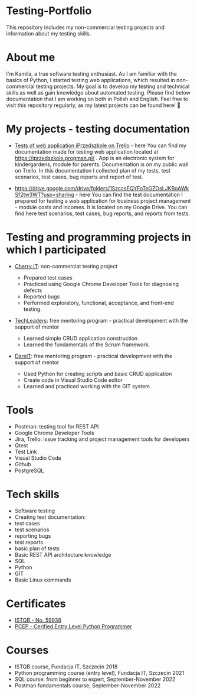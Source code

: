 # Testing-Portfolio
This repository includes my non-commercial testing projects and information about my testing skills.

# About me
I'm Kamila, a true software testing enthusiast. As I am familiar with the basics of Python, I started testing web applications, which resulted in non-commercial testing projects. My goal is to develop my testing and technical skills as well as gain knowledge about automated testing. Please find below documentation that I am working on both in Polish and English. Feel free to visit this repository regularly, as my latest projects can be found here! 🙂 

# My projects - testing documentation

* [Tests of web application iPrzedszkole on Trello](https://trello.com/b/UElPfCQQ) - here You can find my documentation made for testing web application located at  https://iprzedszkole.progman.pl/ . App is an electronic system for kindergardens, module for parents. Documentation is on my public wall on Trello. In this documentation I collected plan of my tests, test scenarios, test cases, bug reports and report of test. 

* https://drive.google.com/drive/folders/1SzccsEQYFoTeGZOsLJKBoAWkSf2tw3WT?usp=sharing - here You can find the test documentation I prepared for testing a web application for business project management - module costs and incomes. It is located on my Google Drive. You can find here test scenarios, test cases, bug reports, and reports from tests.

# Testing and programming projects in which I participated

* [Cherry IT](http://cherry-it.pl/): non-commerciat testing project 
  * Prepared test cases
  * Practiced using Google Chrome Developer Tools for diagnosing defects
  * Reported bugs
  * Performed exploratory, functional, acceptance, and front-end testing.

* [TechLeaders](https://techleaders.eu/): free mentoring program - practical development with the support of mentor
  * Learned simple CRUD application construction
  * Learned the fundamentals of the Scrum framework.

* [DareIT](https://www.dareit.io/): free mentoring program - practical development with the support of mentor
  * Used Python for creating scripts and basic CRUD application
  * Create code in Visual Studio Code editor
  * Learned and practiced working with the GIT system.


# Tools

* Postman: testing tool for REST API
* Google Chrome Developer Tools
* Jira, Trello: issue tracking and project management tools for developers
* Qtest
* Test Link
* Visual Studio Code
* Github
* PostgreSQL

# Tech skills

* Software testing
* Creating test documentation:
 * test cases
 * test scenarios
 * reporting bugs
 * test reports
 * basic plan of tests
* Basic REST API architecture knowledge
* SQL
* Python
* GIT
* Basic Linux commands

# Certificates
* [ISTQB - No. 59938](http://scr.istqb.org/?name=Kamila+Walaszczyk-Ziomek&number=59938&orderBy=relevancy&orderDirection=&dateStart=&dateEnd=&expiryStart=&expiryEnd=&certificationBody=&examProvider=&certificationLevel=&country=)
* [PCEP - Cerified Entry Level Python Programmer](https://www.credly.com/badges/db85fb42-345a-4112-8735-ccc37c455266?source=linked_in_profile)

# Courses

* ISTQB course, Fundacja IT, Szczecin 2018
* Python programming course (entry level), Fundacja IT, Szczecin 2021
* SQL course: from beginner to expert, September-November 2022
* Postman fundamentals course, September-November 2022







